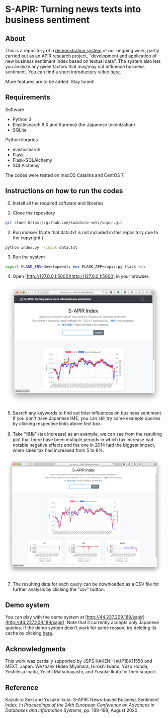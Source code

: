 # S-APIR: Turning news texts into business sentiment

## About

This is a repository of a [demonstration system](http://44.237.209.189/sapir) of our ongoing work, partly carried out as an [APIR](https://www.apir.or.jp) research project, "development and application of new business sentiment index based on textual data". The system also lets you analyze any given factors that may/may not influence business sentiment. You can find a short introductory video [here](#).  

More features are to be added. Stay tuned!

## Requirements

Software
 * Python 3
 * Elasticsearch 6.X and Kuromoji (for Japanese tokenization)
 * SQLite

Python libraries
 * elasticsearch
 * Flask
 * Flask-SQLAlchemy
 * SQLAlchemy

The codes were tested on macOS Catalina and CentOS 7.

## Instructions on how to run the codes

0. Install all the required software and libraries

1. Clone the repository
```sh
git clone https://github.com/kazuhiro-seki/sapir.git
```

2. Run indexer (Note that data.txt is not included in this repository due to the copyright.)
```sh
python index.py --input data.txt  
```


3. Run the system
```sh
export FLASK_ENV=development; env FLASK_APP=sapir.py flask run
```

4. Open [http://127.0.0.1:5000](http://127.0.0.1:5000) in your browser. 

<img src="/figs/landing.png" width="600">

5. Search any keywords to find out thier influences on business sentiment. If you don't have Japanese IME, you can still try some example queries by clicking respective links above text box.  

6. Take "増税" (tax increase) as an example, we can see from the resulting plot that there have been multiple periods in which tax increase had notable negative effects and the one in 2014 had the biggest impact, when sales tax had increased from 5 to 8%. 

<img src="/figs/factors.png" width="600">

7. The resulting data for each query can be downloaded as a CSV file for further analysis by clicking the "csv" button. 


## Demo system

You can play with the demo system at [http://44.237.209.189/sapir](http://44.237.209.189/sapir). Note that it currently accepts only Japanese queries. If the demo system doen't work for some reason, try deleting its cache by clicking [here](http://44.237.209.189/sapir/delete).

## Acknowledgments

This work was partially supported by JSPS KAKENHI \#JP18K11558 and MEXT, Japan. We
thank Hideo Miyahara, Hiroshi Iwano, Yuzo Honda, Yoshihisa Inada,
Yoichi Matsubayashi, and Yusuke Ikuta for their support.  

## Reference

Kazuhiro Seki and Yusuke Ikuta. S-APIR: News-based Business Sentiment Index. In *Proceedings of the 24th European Conference on Advances in Databases and Information Systems*, pp. 189-198, August 2020.
